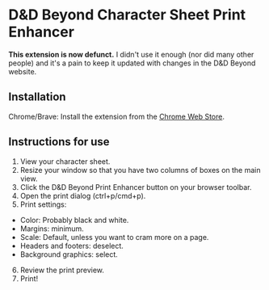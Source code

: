 # D&D Beyond Character Sheet Print Enhancer

**This extension is now defunct.** I didn't use it enough (nor did many other people) and it's a pain to keep it updated with changes in the D&D Beyond website.

## Installation

Chrome/Brave: Install the extension from the [Chrome Web Store](https://chrome.google.com/webstore/detail/ddbeyond-print-enhancer/fdajjhifhjdcdfgdkefalgombegclabc).

## Instructions for use

1. View your character sheet.
2. Resize your window so that you have two columns of boxes on the main view.
3. Click the D&D Beyond Print Enhancer button on your browser toolbar.
4. Open the print dialog (ctrl+p/cmd+p).
5. Print settings:
  - Color: Probably black and white.
  - Margins: minimum.
  - Scale: Default, unless you want to cram more on a page.
  - Headers and footers: deselect.
  - Background graphics: select.
6. Review the print preview.
7. Print!
